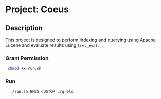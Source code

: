 # Project: Coeus

## Description
This project is designed to perform indexing and querying using Apache Lucene and evaluate results using `trec_eval`.

### Grant Permission
```bash
 chmod +x run.sh
```
### Run 
```bash
  ./run.sh BM25 CUSTOM ./qrels
```